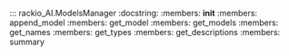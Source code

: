 ::: rackio_AI.ModelsManager
    :docstring:
    :members: __init__
    :members: append_model
    :members: get_model
    :members: get_models
    :members: get_names
    :members: get_types
    :members: get_descriptions
    :members: summary